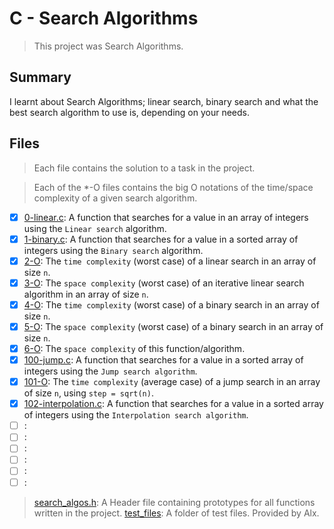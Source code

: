 # C - Search Algorithms

> This project was Search Algorithms.

## Summary

I learnt about Search Algorithms; linear search, binary search and what the best search algorithm to use is, depending on your needs.

## Files

> Each file contains the solution to a task in the project.

> Each of the *-O files contains the big O notations of the time/space complexity of a given search algorithm.

- [x] [0-linear.c](https://github.com/Ebube-Ochemba/alx-low_level_programming/blob/master/0x1E-search_algorithms/0-linear.c): A function that searches for a value in an array of integers using the `Linear search` algorithm.
- [x] [1-binary.c](https://github.com/Ebube-Ochemba/alx-low_level_programming/blob/master/0x1E-search_algorithms/1-binary.c): A function that searches for a value in a sorted array of integers using the `Binary search` algorithm.
- [x] [2-O](https://github.com/Ebube-Ochemba/alx-low_level_programming/blob/master/0x1E-search_algorithms/2-O): The `time complexity` (worst case) of a linear search in an array of size `n`.
- [x] [3-O](https://github.com/Ebube-Ochemba/alx-low_level_programming/blob/master/0x1E-search_algorithms/3-O): The `space complexity` (worst case) of an iterative linear search algorithm in an array of size `n`.
- [x] [4-O](https://github.com/Ebube-Ochemba/alx-low_level_programming/blob/master/0x1E-search_algorithms/4-O): The `time complexity` (worst case) of a binary search in an array of size `n`.
- [x] [5-O](https://github.com/Ebube-Ochemba/alx-low_level_programming/blob/master/0x1E-search_algorithms/5-O): The `space complexity` (worst case) of a binary search in an array of size `n`.
- [x] [6-O](https://github.com/Ebube-Ochemba/alx-low_level_programming/blob/master/0x1E-search_algorithms/6-O): The `space complexity` of this function/algorithm.
- [x] [100-jump.c](https://github.com/Ebube-Ochemba/alx-low_level_programming/blob/master/0x1E-search_algorithms/100-jump.c): A function that searches for a value in a sorted array of integers using the `Jump search algorithm`.
- [x] [101-O](https://github.com/Ebube-Ochemba/alx-low_level_programming/blob/master/0x1E-search_algorithms/101-O): The `time complexity` (average case) of a jump search in an array of size `n`, using `step = sqrt(n)`.
- [x] [102-interpolation.c](https://github.com/Ebube-Ochemba/alx-low_level_programming/blob/master/0x1E-search_algorithms/102-interpolation.c): A function that searches for a value in a sorted array of integers using the `Interpolation search algorithm`.
- [ ] [](https://github.com/Ebube-Ochemba/alx-low_level_programming/blob/master/0x1E-search_algorithms/):
- [ ] [](https://github.com/Ebube-Ochemba/alx-low_level_programming/blob/master/0x1E-search_algorithms/):
- [ ] [](https://github.com/Ebube-Ochemba/alx-low_level_programming/blob/master/0x1E-search_algorithms/):
- [ ] [](https://github.com/Ebube-Ochemba/alx-low_level_programming/blob/master/0x1E-search_algorithms/):
- [ ] [](https://github.com/Ebube-Ochemba/alx-low_level_programming/blob/master/0x1E-search_algorithms/):
- [ ] [](https://github.com/Ebube-Ochemba/alx-low_level_programming/blob/master/0x1E-search_algorithms/):

> [search_algos.h](https://github.com/Ebube-Ochemba/alx-low_level_programming/blob/master/0x1E-search_algorithms/search_algos.h): A Header file containing prototypes for all functions written in the project.
> [test_files](https://github.com/Ebube-Ochemba/alx-low_level_programming/blob/master/0x1E-search_algorithms/test_files): A folder of test files. Provided by Alx.
